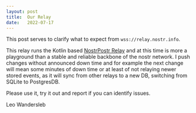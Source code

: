 ```yaml
---
layout: post
title:  Our Relay
date:   2022-07-17
---
```


This post serves to clarify what to expect from `wss://relay.nostr.info`.

This relay runs the Kotlin based
[NostrPostr Relay](https://github.com/Giszmo/NostrPostr#nostrrelay)
and at this time is more a playground than a stable and reliable backbone of the
nostr network. I push changes without announced down time and for example the
next change will mean some minutes of down time  or at least of not relaying
newer stored events, as it will sync from other relays to a new DB, switching
from SQLite to PostgresDB.

Please use it, try it out and report if you can identify issues.

Leo Wandersleb
